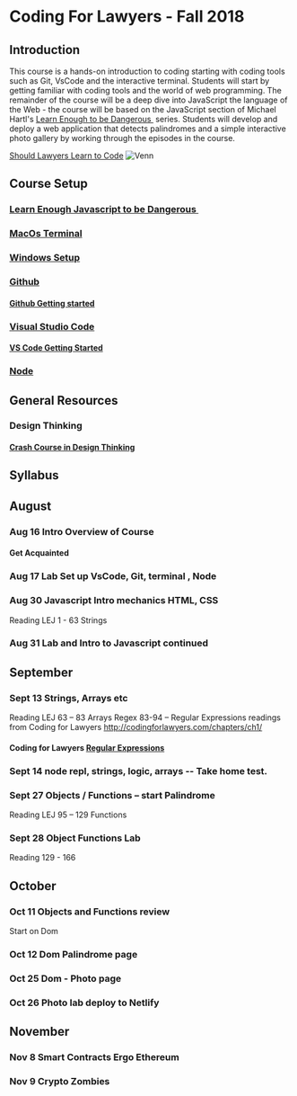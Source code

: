 

# Coding For Lawyers  - Fall 2018

## Introduction
This course is a hands-on introduction to coding starting with coding tools such as Git, VsCode and the interactive terminal. Students will start by getting familiar with coding tools and the world of web programming. The remainder of the course will be a deep dive into JavaScript the language of the Web - the course will be based on the JavaScript section of Michael Hartl's [Learn Enough to be Dangerous ][1]  series. Students will develop and deploy a web application that detects palindromes and a simple interactive photo gallery by working through the episodes in the course. 

[Should Lawyers Learn to Code][2]
![Venn][image-1]


## Course Setup

### [Learn Enough Javascript to be Dangerous ][3]
### [MacOs Terminal][4]
### [Windows Setup][5]
### [Github][6]
#### [Github Getting started][7]
### [Visual Studio Code][8]
#### [VS Code Getting Started][9]
### [Node][10]

## General Resources
### Design Thinking
#### [Crash Course in Design Thinking][11]

## Syllabus
## August
### Aug 16 Intro Overview of Course
#### Get Acquainted
### Aug 17 Lab Set up VsCode, Git, terminal , Node
### Aug 30 Javascript Intro mechanics HTML, CSS
Reading LEJ 1 - 63 Strings
### Aug 31 Lab and Intro to Javascript continued
## September
### Sept 13  Strings, Arrays etc
Reading  LEJ 63 – 83 Arrays
 Regex 83-94  –    Regular Expressions readings from        Coding for Lawyers   http://codingforlawyers.com/chapters/ch1/
#### Coding for Lawyers [Regular Expressions][12]
### Sept 14  node repl, strings, logic, arrays  -- Take home test.
### Sept 27  Objects / Functions – start Palindrome
Reading LEJ 95 – 129 Functions 
### Sept 28  Object Functions Lab
Reading 129 - 166
## October
### Oct 11  Objects and Functions  review
   Start on Dom

### Oct 12  Dom Palindrome page
### Oct 25  Dom - Photo page
### Oct 26 Photo lab deploy to Netlify
## November
### Nov 8  Smart Contracts Ergo Ethereum
### Nov 9  Crypto Zombies



[1]:	https://www.learnenough.com/courses
[2]:	https://lawyerist.com/hello-world-attorneys-learn-code/#rf2-124089
[3]:	https://www.learnenough.com/course/learn_enough_javascript/javascript
[4]:	https://www.learnenough.com/course/learn_enough_command_line/command_line/basics/running_a_terminal
[5]:	https://char.gd/blog/2017/how-to-set-up-the-perfect-modern-dev-environment-on-windows
[6]:	https://github.com/
[7]:	https://guides.github.com/activities/hello-world/#what
[8]:	https://code.visualstudio.com/
[9]:	https://code.visualstudio.com/docs/introvideos/basics
[10]:	https://nodejs.org/en/download/
[11]:	https://dschool.stanford.edu/resources-collections/a-virtual-crash-course-in-design-thinking
[12]:	http://codingforlawyers.com/chapters/ch1/%0D%0A

[image-1]:	https://github.com/tbrookelaw/CFL-Resources/blob/master/venn1.png